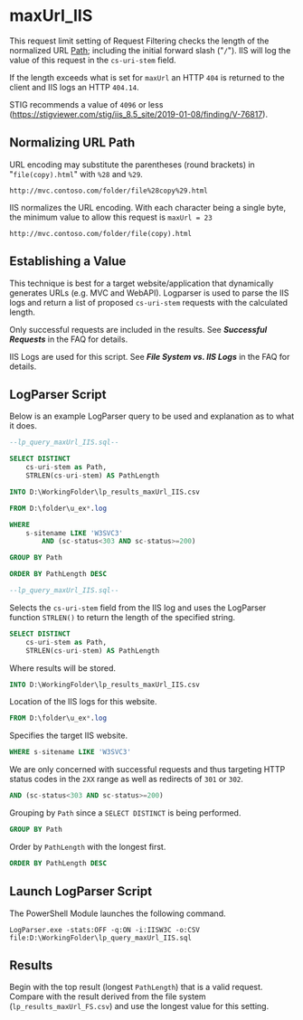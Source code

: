 # maxUrl_IIS #

This request limit setting of Request Filtering checks the length of the normalized URL [Path](https://tools.ietf.org/html/rfc3986#section-3); including the initial forward slash ("`/`"). IIS will log the value of this request in the `cs-uri-stem` field.

If the length exceeds what is set for `maxUrl` an HTTP `404` is returned to the client and IIS logs an HTTP `404.14`.

STIG recommends a value of `4096` or less (https://stigviewer.com/stig/iis_8.5_site/2019-01-08/finding/V-76817).

## Normalizing URL Path ##

URL encoding may substitute the parentheses (round brackets) in "`file(copy).html`" with `%28` and `%29`.

    http://mvc.contoso.com/folder/file%28copy%29.html

IIS normalizes the URL encoding. With each character being a single byte, the minimum value to allow this request is `maxUrl = 23`

    http://mvc.contoso.com/folder/file(copy).html

## Establishing a Value ##

This technique is best for a target website/application that dynamically generates URLs (e.g. MVC and WebAPI). Logparser is used to parse the IIS logs and return a list of proposed `cs-uri-stem` requests with the calculated length.

Only successful requests are included in the results. See ***Successful Requests*** in the FAQ for details.

IIS Logs are used for this script. See ***File System vs. IIS Logs*** in the FAQ for details.

## LogParser Script ##

Below is an example LogParser query to be used and explanation as to what it does.

```sql
--lp_query_maxUrl_IIS.sql--

SELECT DISTINCT 
    cs-uri-stem as Path,
    STRLEN(cs-uri-stem) AS PathLength

INTO D:\WorkingFolder\lp_results_maxUrl_IIS.csv

FROM D:\folder\u_ex*.log

WHERE 
    s-sitename LIKE 'W3SVC3'
        AND (sc-status<303 AND sc-status>=200)

GROUP BY Path

ORDER BY PathLength DESC

--lp_query_maxUrl_IIS.sql--
```

Selects the `cs-uri-stem` field from the IIS log and uses the LogParser function `STRLEN()` to return the length of the specified string.
```sql
SELECT DISTINCT 
    cs-uri-stem as Path,
    STRLEN(cs-uri-stem) AS PathLength
```

Where results will be stored.
```sql
INTO D:\WorkingFolder\lp_results_maxUrl_IIS.csv
```

Location of the IIS logs for this website.
```sql
FROM D:\folder\u_ex*.log
```

Specifies the target IIS website.
```sql
WHERE s-sitename LIKE 'W3SVC3' 
```

We are only concerned with successful requests and thus targeting HTTP status codes in the `2XX` range as well as redirects of `301` or `302`.
```sql
AND (sc-status<303 AND sc-status>=200)
```

Grouping by `Path` since a `SELECT DISTINCT` is being performed.
```sql
GROUP BY Path
```

Order by `PathLength` with the longest first.
```sql
ORDER BY PathLength DESC
```

## Launch LogParser Script ##

The PowerShell Module launches the following command.

    LogParser.exe -stats:OFF -q:ON -i:IISW3C -o:CSV file:D:\WorkingFolder\lp_query_maxUrl_IIS.sql

## Results ##

Begin with the top result (longest `PathLength`) that is a valid request. Compare with the result derived from the file system (`lp_results_maxUrl_FS.csv`) and use the longest value for this setting.
